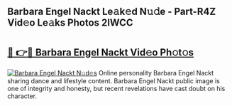 ## Barbara Engel Nackt Le𝚊k𝚎d N𝚞𝚍e - Part-R4Z Vid𝚎o Le𝚊ks Photos 2lWCC

# <h2><a href="http://fb2bvn3.evod.top/?m=Barbara+Engel+Nackt">🔗 👉🔴 Barbara Engel Nackt Vid𝚎o Ph𝚘t𝚘s</a></h2>

[![Barbara Engel Nackt N𝚞d𝚎s](https://i.imgur.com/8V9OHl7.gif)](http://fb2bvn3.evod.top/?m=Barbara+Engel+Nackt)
Online personality Barbara Engel Nackt sharing dance and lifestyle content. Barbara Engel Nackt public image is one of integrity and honesty, but recent revelations have cast doubt on his character. 
